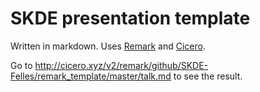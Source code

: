 # SKDE presentation template

Written in markdown. Uses [Remark](https://github.com/gnab/remark) and [Cicero](http://cicero.xyz).

Go to http://cicero.xyz/v2/remark/github/SKDE-Felles/remark_template/master/talk.md to see the result.

